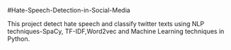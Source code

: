 #Hate-Speech-Detection-in-Social-Media

This project detect hate speech and classify twitter texts using NLP techniques-SpaCy,
TF-IDF,Word2vec and Machine Learning techniques in Python. 
